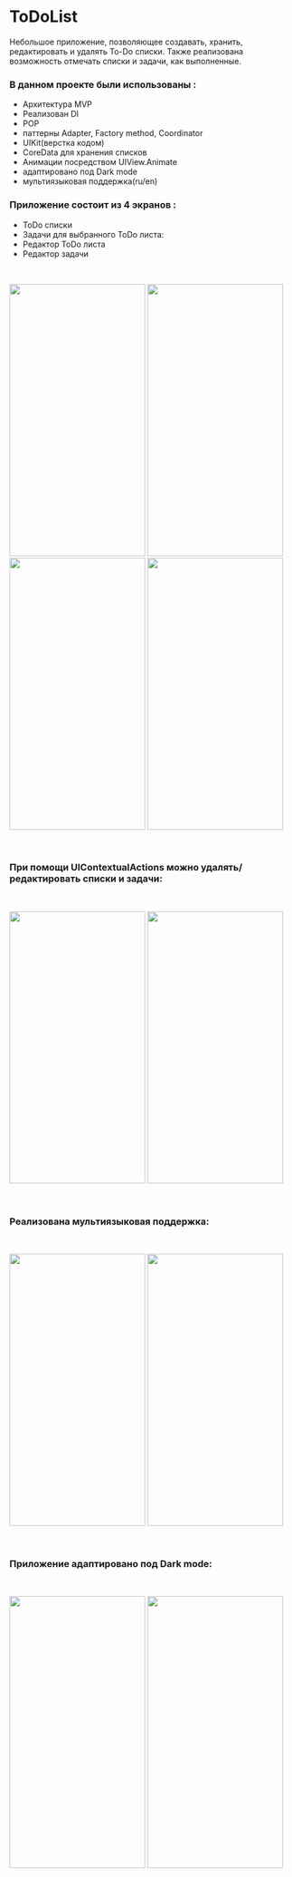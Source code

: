 # ToDoList

Небольшое приложение, позволяющее создавать, хранить, редактировать и удалять To-Do списки. Также реализована возможность отмечать списки и задачи, как выполненные.

### В данном проекте были использованы :

- Архитектура MVP
- Реализован DI
- POP
- паттерны Adapter, Factory method, Coordinator 
- UIKit(верстка кодом)
- CoreData для хранения списков
- Анимации посредством UIView.Animate
- адаптировано под Dark mode
- мультиязыковая поддержка(ru/en)

### Приложение cостоит из 4 экранов :
- ToDo списки
- Задачи для выбранного ToDo листа:
- Редактор ToDo листа
- Редактор задачи
<br />
<p float="left">
<img src="https://user-images.githubusercontent.com/57682789/168006987-b04b1a12-48c2-4d43-acd6-08c435a8fd64.png" width="240" height="480">
<img src="https://user-images.githubusercontent.com/57682789/168011464-496d3c9f-5c92-4619-bcc3-bdda1af60692.png" width="240" height="480">
<img src="https://user-images.githubusercontent.com/57682789/168011473-5ffec118-c844-423d-9354-4d90bb7f4566.png" width="240" height="480">
<img src="https://user-images.githubusercontent.com/57682789/168011512-c356e0af-92b8-498a-9e3f-238ac58688d3.png" width="240" height="480">
</p>
<br />

### При помощи UIContextualActions можно удалять/редактировать списки и задачи:
<br />
<p float="left">
<img src="https://user-images.githubusercontent.com/57682789/168011517-d5d0e59d-a98b-40f9-95be-b9857c3a0581.png" width="240" height="480">
<img src="https://user-images.githubusercontent.com/57682789/168011501-966f35b6-7052-41f0-bf3f-99f06bb86a37.png" width="240" height="480">
</p>
<br />

### Реализована мультиязыковая поддержка:
<br />
<p float="left">
<img src="https://user-images.githubusercontent.com/57682789/168064867-4512793f-dee4-4c3c-b2b1-439a2fe35d23.png" width="240" height="480">
<img src="https://user-images.githubusercontent.com/57682789/168064885-6c953d08-adcb-4b34-b577-aedfefeab0c7.png" width="240" height="480">
</p>
<br />

### Приложение адаптировано под Dark mode:
<br />
<p float="left">
<img src="https://user-images.githubusercontent.com/57682789/168066035-a03761f4-4c4f-4837-913c-6e3b41dcedc3.png" width="240" height="480">
<img src="https://user-images.githubusercontent.com/57682789/168066046-60e801cc-5f8a-46eb-b744-a21232cd38c5.png" width="240" height="480">
</p>
<br />
